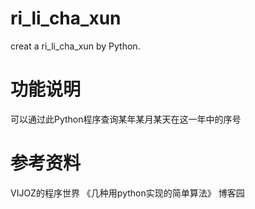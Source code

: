 # ri_li_cha_xun
creat a ri_li_cha_xun by Python.

# 功能说明
可以通过此Python程序查询某年某月某天在这一年中的序号

# 参考资料
VIJOZ的程序世界 《几种用python实现的简单算法》 博客园

